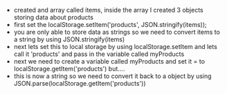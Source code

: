 - created and array called items, inside the array I created 3 objects storing data about products
- first set the localStorage.setItem('products', JSON.stringify(items));
- you are only able to store data as strings so we need to convert items to a string by using JSON.stringify(items)
- next lets set this to local storage by using localStorage.setItem and lets call it 'products' and pass in the variable called myProducts
- next we need to create a variable called myProducts and set it = to localStorage.getItem('products') but....
- this is now a string so we need to convert it back to a object by using JSON.parse(localStorage.getItem('products'))
